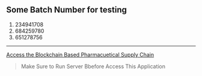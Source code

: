 ## Some Batch Number for testing
1. 234941708
2. 684259780 
3. 651278756
*********************************************************************************************************************
[Access the Blockchain Based Pharmacuetical Supply Chain](https://blockchain-pharmacuetical-supplychain.netlify.app/)
> Make Sure to Run Server Bbefore Access This Application